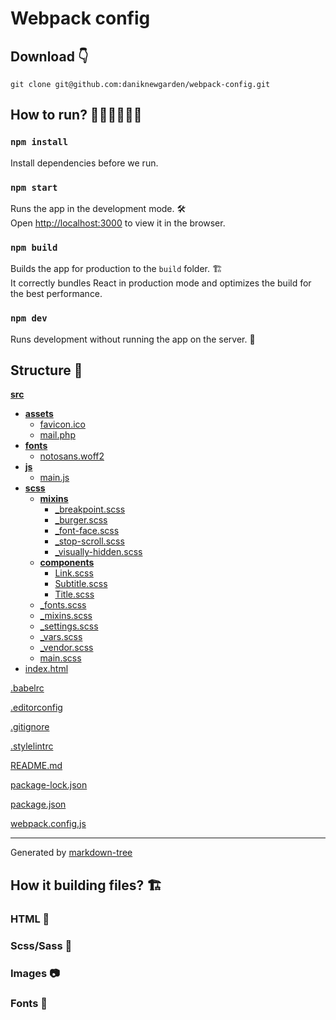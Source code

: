 # Webpack config

## Download 👇

`git clone git@github.com:daniknewgarden/webpack-config.git`

## How to run? 🏃‍♀️🏃‍♂️🏃‍♀️

### `npm install`

Install dependencies before we run.

### `npm start`

Runs the app in the development mode. 🛠<br />
Open [http://localhost:3000](http://localhost:3000) to view it in the browser.

### `npm build`

Builds the app for production to the `build` folder. 🏗<br />
It correctly bundles React in production mode and optimizes the build for the best performance.

### `npm dev`

Runs development without running the app on the server. 👷‍<br />

## Structure 🌲

[**src**](src)

- [**assets**](src/assets)
  - [favicon.ico](src/assets/favicon.ico)
  - [mail.php](src/assets/mail.php)
- [**fonts**](src/fonts)
  - [notosans.woff2](src/fonts/notosans.woff2)
- [**js**](src/js)
  - [main.js](src/js/main.js)
- [**scss**](src/scss)
  - [**mixins**](src/scss/mixins)
    - [\_breakpoint.scss](src/scss/mixins/_breakpoint.scss)
    - [\_burger.scss](src/scss/mixins/_burger.scss)
    - [\_font-face.scss](src/scss/mixins/_font-face.scss)
    - [\_stop-scroll.scss](src/scss/mixins/_stop-scroll.scss)
    - [\_visually-hidden.scss](src/scss/mixins/_visually-hidden.scss)
  - [**components**](src/scss/components)
    - [Link.scss](src/scss/components/Link.scss)
    - [Subtitle.scss](src/scss/components/Subtitle.scss)
    - [Title.scss](src/scss/components/Title.scss)
  - [\_fonts.scss](src/scss/_fonts.scss)
  - [\_mixins.scss](src/scss/_mixins.scss)
  - [\_settings.scss](src/scss/_settings.scss)
  - [\_vars.scss](src/scss/_vars.scss)
  - [\_vendor.scss](src/scss/_vendor.scss)
  - [main.scss](src/scss/main.scss)
- [index.html](src/index.html)

[.babelrc](.babelrc)

[.editorconfig](.editorconfig)

[.gitignore](.gitignore)

[.stylelintrc](.stylelintrc)

[README.md](README.md)

[package-lock.json](package-lock.json)

[package.json](package.json)

[webpack.config.js](webpack.config.js)

---

Generated by [markdown-tree](https://pypi.org/project/markdown-tree/)

## How it building files? 🏗

### **HTML 🦴**

### **Scss/Sass 👀**

### **Images 📷**

### **Fonts 💬**
